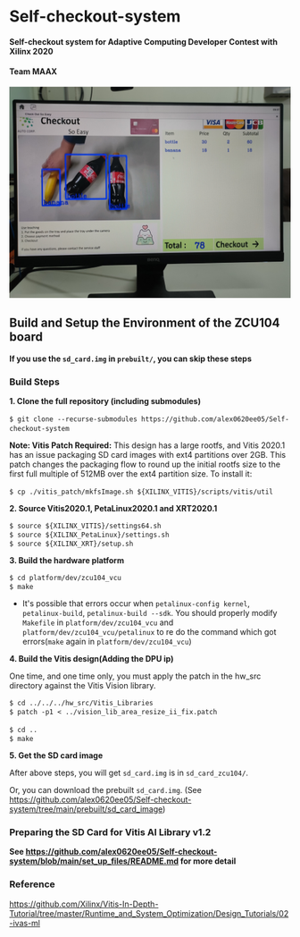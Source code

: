 # **Self-checkout-system**
#### Self-checkout system for Adaptive Computing Developer Contest with Xilinx 2020 

#### Team MAAX

<p align="center">
  <img src="github_images/IMG20201125172027.jpg" >
</p>

## Build and Setup the Environment of the ZCU104 board 

**If you use the `sd_card.img` in `prebuilt/`, you can skip these steps** 

### Build Steps

**1. Clone the full repository (including submodules)**

``$ git clone --recurse-submodules https://github.com/alex0620ee05/Self-checkout-system``

**Note: Vitis Patch Required:** This design has a large rootfs, and Vitis 2020.1 has an issue packaging SD card images with ext4 partitions over 2GB. This patch changes the packaging flow to round up the initial rootfs size to the first full multiple of 512MB over the ext4 partition size. To install it:

`$ cp ./vitis_patch/mkfsImage.sh ${XILINX_VITIS}/scripts/vitis/util`

**2. Source Vitis2020.1, PetaLinux2020.1 and XRT2020.1**

    $ source ${XILINX_VITIS}/settings64.sh
    $ source ${XILINX_PetaLinux}/settings.sh
    $ source ${XILINX_XRT}/setup.sh
    
**3. Build the hardware platform**

    $ cd platform/dev/zcu104_vcu
    $ make

* It's possible that errors occur when `petalinux-config kernel`, `petalinux-build`, `petalinux-build --sdk`. You should properly modify `Makefile` in `platform/dev/zcu104_vcu` and `platform/dev/zcu104_vcu/petalinux` to re do the command which got errors(`make` again in `platform/dev/zcu104_vcu`)

**4. Build the Vitis design(Adding the DPU ip)**

One time, and one time only, you must apply the patch in the hw_src directory against the Vitis Vision library.

    $ cd ../../../hw_src/Vitis_Libraries
    $ patch -p1 < ../vision_lib_area_resize_ii_fix.patch
    
    $ cd ..
    $ make

**5. Get the SD card image**
  
  After above steps, you will get `sd_card.img` is in `sd_card_zcu104/`.
  
  Or, you can download the prebuilt `sd_card.img`. (See <https://github.com/alex0620ee05/Self-checkout-system/tree/main/prebuilt/sd_card_image>) 
  
### Preparing the SD Card for Vitis AI Library v1.2

**See <https://github.com/alex0620ee05/Self-checkout-system/blob/main/set_up_files/README.md> for more detail**


### Reference

<https://github.com/Xilinx/Vitis-In-Depth-Tutorial/tree/master/Runtime_and_System_Optimization/Design_Tutorials/02-ivas-ml>
